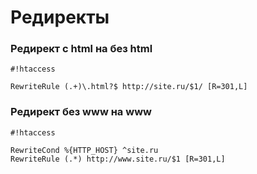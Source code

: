 # Редиректы

### Редирект с html на без html ###
```
#!htaccess

RewriteRule (.+)\.html?$ http://site.ru/$1/ [R=301,L]
```

### Редирект без www на www ###
```
#!htaccess

RewriteCond %{HTTP_HOST} ^site.ru
RewriteRule (.*) http://www.site.ru/$1 [R=301,L]
```